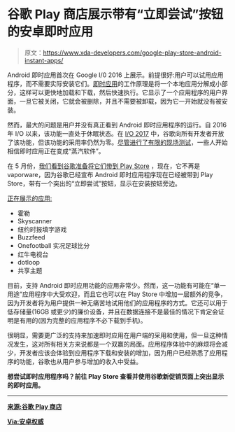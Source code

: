 # 谷歌 Play 商店展示带有“立即尝试”按钮的安卓即时应用

> 原文：<https://www.xda-developers.com/google-play-store-android-instant-apps/>

Android 即时应用首次在 Google I/0 2016 上展示。前提很好:用户可以试用应用程序，而不需要实际安装它们。[即时应用](https://www.xda-developers.com/android-instant-apps-starts-initial-limited-live-testing/)的工作原理是将一个本地应用分解成小部分，这样可以更快地加载和下载，然后快速执行。它显示了一个应用程序的用户界面，一旦它被关闭，它就会被删除，并且不需要被卸载，因为它一开始就没有被安装。

然而，最大的问题是用户并没有真正看到 Android 即时应用程序的运行。自 2016 年 I/O 以来，该功能一直处于休眠状态。在 [I/O 2017](https://www.xda-developers.com/google-io-summary-101-announcements/) 中，谷歌向所有开发者开放了该功能，但该功能的采用率仍然为零。[尽管进行了有限的现场测试](https://www.xda-developers.com/android-instant-apps-starts-initial-limited-live-testing/)，一些人开始相信即时应用正在变成“蒸汽软件”。

在 5 月份，[我们看到谷歌准备将它们带到 Play Store](https://www.xda-developers.com/google-play-store-7-8-15-prepares-for-instant-apps-support/) ，现在，它不再是 vaporware，因为谷歌已经宣布 Android 即时应用程序现在已经被带到 Play Store，带有一个突出的“立即尝试”按钮，显示在安装按钮旁边。

[正在展示的应用:](https://play.google.com/store/apps/collection/promotion_3002d0f_instantapps_featuredapps?e=-EnableAppDetailsPageRedesign)

*   霍勒
*   Skyscanner
*   纽约时报填字游戏
*   Buzzfeed
*   Onefootball 实况足球比分
*   红牛电视台
*   dotloop
*   共享主题

目前，支持 Android 即时应用功能的应用非常少。然而，这一功能有可能在“单一用途”应用程序中大受欢迎，而且它也可以在 Play Store 中增加一层额外的竞争，因为开发者将为用户提供一种无痛苦地试用他们的应用程序的方式。它还可以用于低存储量(16GB 或更少)的廉价设备，并且在数据连接不是最佳的情况下肯定会证明是有用的(因为完整的应用程序不必下载到手机)。

很明显，需要更广泛的支持来加速即时应用在用户端的采用和使用，但一旦这种情况发生，这对所有相关方来说都是一个双赢的局面。应用程序体验中的麻烦将会减少，开发者应该会体验到应用程序下载和安装的增加，因为用户已经熟悉了应用程序的功能，谷歌也从用户参与增加的收入中受益。

**想尝试即时应用程序吗？前往 Play Store 查看并使用谷歌新促销页面上突出显示的即时应用。**

* * *

[**来源:谷歌 Play 商店**](https://play.google.com/store/apps/collection/promotion_3002d0f_instantapps_featuredapps?e=-EnableAppDetailsPageRedesign)

[**Via:安卓权威**](https://www.androidauthority.com/android-instant-apps-play-store-808603/)